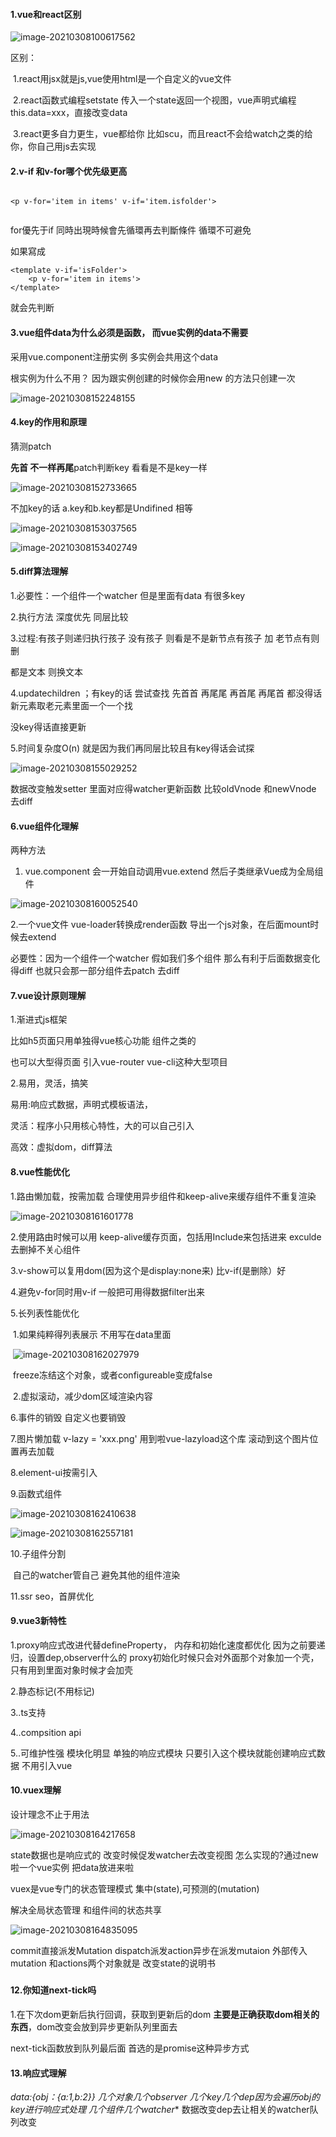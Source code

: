 #### 1.vue和react区别

![image-20210308100617562](C:\Users\legion\AppData\Roaming\Typora\typora-user-images\image-20210308100617562.png)

区别：

​	1.react用jsx就是js,vue使用html是一个自定义的vue文件

​	2.react函数式编程setstate 传入一个state返回一个视图，vue声明式编程 this.data=xxx，直接改变data

​	3.react更多自力更生，vue都给你 比如scu，而且react不会给watch之类的给你，你自己用js去实现

#### 2.v-if 和v-for哪个优先级更高

```vue

<p v-for='item in items' v-if='item.isfolder'> 
    
```



for優先于if 同時出現時候會先循環再去判斷條件 循環不可避免

如果寫成

```
<template v-if='isFolder'>
	<p v-for='item in items'>
</template>
```

就会先判断

#### 3.vue组件data为什么必须是函数， 而vue实例的data不需要 

采用vue.component注册实例  多实例会共用这个data

根实例为什么不用？ 因为跟实例创建的时候你会用new 的方法只创建一次

![image-20210308152248155](C:\Users\legion\AppData\Roaming\Typora\typora-user-images\image-20210308152248155.png)

#### 4.key的作用和原理

猜测patch

**先首 不一样再尾**patch判断key 看看是不是key一样

![image-20210308152733665](C:\Users\legion\AppData\Roaming\Typora\typora-user-images\image-20210308152733665.png)

不加key的话  a.key和b.key都是Undifined 相等

![image-20210308153037565](C:\Users\legion\AppData\Roaming\Typora\typora-user-images\image-20210308153037565.png)

![image-20210308153402749](C:\Users\legion\AppData\Roaming\Typora\typora-user-images\image-20210308153402749.png)

#### 5.diff算法理解

1.必要性：一个组件一个watcher 但是里面有data 有很多key

2.执行方法 深度优先 同层比较

3.过程:有孩子则递归执行孩子 没有孩子 则看是不是新节点有孩子 加 老节点有则删

都是文本 则换文本

4.updatechildren ；有key的话 尝试查找 先首首 再尾尾 再首尾 再尾首 都没得话新元素取老元素里面一个一个找

没key得话直接更新

5.时间复杂度O(n) 就是因为我们再同层比较且有key得话会试探

![image-20210308155029252](C:\Users\legion\AppData\Roaming\Typora\typora-user-images\image-20210308155029252.png)

数据改变触发setter 里面对应得watcher更新函数 比较oldVnode 和newVnode 去diff

#### 6.vue组件化理解

两种方法

1. vue.component 会一开始自动调用vue.extend 然后子类继承Vue成为全局组件

![image-20210308160052540](C:\Users\legion\AppData\Roaming\Typora\typora-user-images\image-20210308160052540.png)

2.一个vue文件 vue-loader转换成render函数 导出一个js对象，在后面mount时候去extend



必要性：因为一个组件一个watcher 假如我们多个组件 那么有利于后面数据变化得diff 也就只会那一部分组件去patch 去diff

#### 7.vue设计原则理解

1.渐进式js框架

比如h5页面只用单独得vue核心功能 组件之类的

也可以大型得页面 引入vue-router vue-cli这种大型项目

2.易用，灵活，搞笑

易用:响应式数据，声明式模板语法，

灵活：程序小只用核心特性，大的可以自己引入

高效：虚拟dom，diff算法

#### 8.vue性能优化

1.路由懒加载，按需加载 合理使用异步组件和keep-alive来缓存组件不重复渲染

![image-20210308161601778](C:\Users\legion\AppData\Roaming\Typora\typora-user-images\image-20210308161601778.png)

2.使用路由时候可以用 keep-alive缓存页面，包括用Include来包括进来 exculde去删掉不关心组件

3.v-show可以复用dom(因为这个是display:none来) 比v-if(是删除）好

4.避免v-for同时用v-if 一般把可用得数据filter出来

5.长列表性能优化

​	1.如果纯粹得列表展示 不用写在data里面

​	![image-20210308162027979](C:\Users\legion\AppData\Roaming\Typora\typora-user-images\image-20210308162027979.png)

​	freeze冻结这个对象，或者configureable变成false

​	2.虚拟滚动，减少dom区域渲染内容

6.事件的销毁 自定义也要销毁

7.图片懒加载  v-lazy = 'xxx.png' 用到啦vue-lazyload这个库 滚动到这个图片位置再去加载

8.element-ui按需引入

9.函数式组件

![image-20210308162410638](C:\Users\legion\AppData\Roaming\Typora\typora-user-images\image-20210308162410638.png)

![image-20210308162557181](C:\Users\legion\AppData\Roaming\Typora\typora-user-images\image-20210308162557181.png)

10.子组件分割

​	自己的watcher管自己 避免其他的组件渲染

11.ssr seo，首屏优化

#### 9.vue3新特性

1.proxy响应式改进代替defineProperty， 内存和初始化速度都优化 因为之前要递归，设置dep,observer什么的 proxy初始化时候只会对外面那个对象加一个壳，只有用到里面对象时候才会加壳

2.静态标记(不用标记)

3..ts支持 

4..compsition api

5..可维护性强 模块化明显 单独的响应式模块 只要引入这个模块就能创建响应式数据 不用引入vue

#### 10.vuex理解

设计理念不止于用法

![image-20210308164217658](C:\Users\legion\AppData\Roaming\Typora\typora-user-images\image-20210308164217658.png)

state数据也是响应式的 改变时候促发watcher去改变视图 怎么实现的?通过new 啦一个vue实例 把data放进来啦

vuex是vue专门的状态管理模式    集中(state),可预测的(mutation)

解决全局状态管理 和组件间的状态共享

![image-20210308164835095](C:\Users\legion\AppData\Roaming\Typora\typora-user-images\image-20210308164835095.png)



commit直接派发Mutation dispatch派发action异步在派发mutaion  外部传入mutation 和actions两个对象就是 改变state的说明书

##### 

#### 12.你知道next-tick吗



1.在下次dom更新后执行回调，获取到更新后的dom  **主要是正确获取dom相关的东西**，dom改变会放到异步更新队列里面去

next-tick函数放到队列最后面 首选的是promise这种异步方式

#### 13.响应式理解

**data:{obj：{a:1,b:2}} 几个对象几个observer 几个key几个dep因为会遍历obj的key进行响应式处理* 几个组件几个watcher** 数据改变dep去让相关的watcher队列改变

